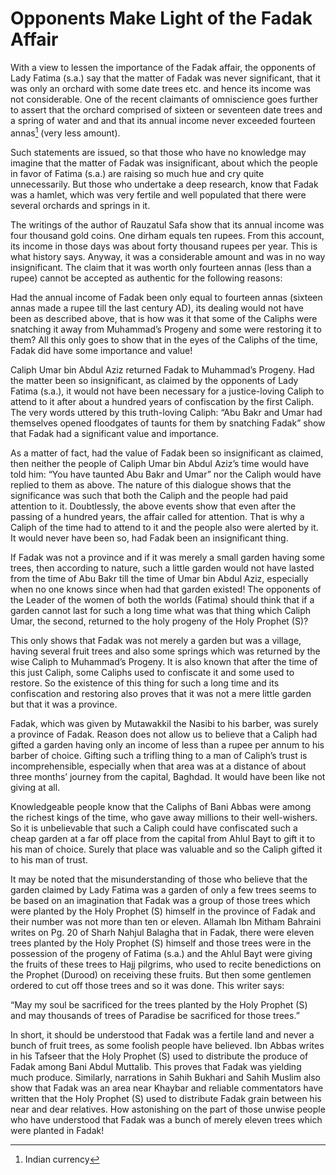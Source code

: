 Opponents Make Light of the Fadak Affair
========================================

With a view to lessen the importance of the Fadak affair, the opponents
of Lady Fatima (s.a.) say that the matter of Fadak was never
significant, that it was only an orchard with some date trees etc. and
hence its income was not considerable. One of the recent claimants of
omniscience goes further to assert that the orchard comprised of sixteen
or seventeen date trees and a spring of water and and that its annual
income never exceeded fourteen annas[^1] (very less amount).

Such statements are issued, so that those who have no knowledge may
imagine that the matter of Fadak was insignificant, about which the
people in favor of Fatima (s.a.) are raising so much hue and cry quite
unnecessarily. But those who undertake a deep research, know that Fadak
was a hamlet, which was very fertile and well populated that there were
several orchards and springs in it.

The writings of the author of Rauzatul Safa show that its annual income
was four thousand gold coins. One dirham equals ten rupees. From this
account, its income in those days was about forty thousand rupees per
year. This is what history says. Anyway, it was a considerable amount
and was in no way insignificant. The claim that it was worth only
fourteen annas (less than a rupee) cannot be accepted as authentic for
the following reasons:

Had the annual income of Fadak been only equal to fourteen annas
(sixteen annas made a rupee till the last century AD), its dealing would
not have been as described above, that is how was it that some of the
Caliphs were snatching it away from Muhammad’s Progeny and some were
restoring it to them? All this only goes to show that in the eyes of the
Caliphs of the time, Fadak did have some importance and value!

Caliph Umar bin Abdul Aziz returned Fadak to Muhammad’s Progeny. Had the
matter been so insignificant, as claimed by the opponents of Lady Fatima
(s.a.), it would not have been necessary for a justice-loving Caliph to
attend to it after about a hundred years of confiscation by the first
Caliph. The very words uttered by this truth-loving Caliph: “Abu Bakr
and Umar had themselves opened floodgates of taunts for them by
snatching Fadak” show that Fadak had a significant value and importance.

As a matter of fact, had the value of Fadak been so insignificant as
claimed, then neither the people of Caliph Umar bin Abdul Aziz’s time
would have told him: “You have taunted Abu Bakr and Umar” nor the Caliph
would have replied to them as above. The nature of this dialogue shows
that the significance was such that both the Caliph and the people had
paid attention to it. Doubtlessly, the above events show that even after
the passing of a hundred years, the affair called for attention. That is
why a Caliph of the time had to attend to it and the people also were
alerted by it. It would never have been so, had Fadak been an
insignificant thing.

If Fadak was not a province and if it was merely a small garden having
some trees, then according to nature, such a little garden would not
have lasted from the time of Abu Bakr till the time of Umar bin Abdul
Aziz, especially when no one knows since when had that garden existed!
The opponents of the Leader of the women of both the worlds (Fatima)
should think that if a garden cannot last for such a long time what was
that thing which Caliph Umar, the second, returned to the holy progeny
of the Holy Prophet (S)?

This only shows that Fadak was not merely a garden but was a village,
having several fruit trees and also some springs which was returned by
the wise Caliph to Muhammad’s Progeny. It is also known that after the
time of this just Caliph, some Caliphs used to confiscate it and some
used to restore. So the existence of this thing for such a long time and
its confiscation and restoring also proves that it was not a mere little
garden but that it was a province.

Fadak, which was given by Mutawakkil the Nasibi to his barber, was
surely a province of Fadak. Reason does not allow us to believe that a
Caliph had gifted a garden having only an income of less than a rupee
per annum to his barber of choice. Gifting such a trifling thing to a
man of Caliph’s trust is incomprehensible, especially when that area was
at a distance of about three months’ journey from the capital, Baghdad.
It would have been like not giving at all.

Knowledgeable people know that the Caliphs of Bani Abbas were among the
richest kings of the time, who gave away millions to their well-wishers.
So it is unbelievable that such a Caliph could have confiscated such a
cheap garden at a far off place from the capital from Ahlul Bayt to gift
it to his man of choice. Surely that place was valuable and so the
Caliph gifted it to his man of trust.

It may be noted that the misunderstanding of those who believe that the
garden claimed by Lady Fatima was a garden of only a few trees seems to
be based on an imagination that Fadak was a group of those trees which
were planted by the Holy Prophet (S) himself in the province of Fadak
and their number was not more than ten or eleven. Allamah Ibn Mitham
Bahraini writes on Pg. 20 of Sharh Nahjul Balagha that in Fadak, there
were eleven trees planted by the Holy Prophet (S) himself and those
trees were in the possession of the progeny of Fatima (s.a.) and the
Ahlul Bayt were giving the fruits of these trees to Hajj pilgrims, who
used to recite benedictions on the Prophet (Durood) on receiving these
fruits. But then some gentlemen ordered to cut off those trees and so it
was done. This writer says:

“May my soul be sacrificed for the trees planted by the Holy Prophet (S)
and may thousands of trees of Paradise be sacrificed for those trees.”

In short, it should be understood that Fadak was a fertile land and
never a bunch of fruit trees, as some foolish people have believed. Ibn
Abbas writes in his Tafseer that the Holy Prophet (S) used to distribute
the produce of Fadak among Bani Abdul Muttalib. This proves that Fadak
was yielding much produce. Similarly, narrations in Sahih Bukhari and
Sahih Muslim also show that Fadak was an area near Khaybar and reliable
commentators have written that the Holy Prophet (S) used to distribute
Fadak grain between his near and dear relatives. How astonishing on the
part of those unwise people who have understood that Fadak was a bunch
of merely eleven trees which were planted in Fadak!

[^1]: Indian currency


